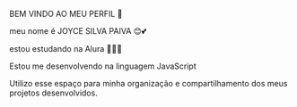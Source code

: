  BEM VINDO AO MEU PERFIL 👋  

 meu nome é JOYCE SILVA PAIVA 😊💕
 
 estou estudando na Alura 👩🏽‍💻
 
 Estou me desenvolvendo na linguagem JavaScript
 
 Utilizo esse espaço para minha organização e compartilhamento dos meus projetos desenvolvidos.

